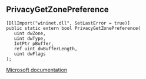 ## PrivacyGetZonePreference

```
[DllImport("wininet.dll", SetLastError = true)]
public static extern bool PrivacyGetZonePreference(
   uint dwZone,
   uint dwType,
   IntPtr pBuffer,
   ref uint dwBufferLength,
   uint dwFlags
);
```

[Microsoft documentation](https://docs.microsoft.com/en-us/windows/win32/api/wininet/nf-wininet-privacygetzonepreference)
